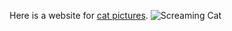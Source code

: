 Here is a website for [cat pictures](https://imgur.com/r/cats). 
![Screaming Cat](https://pbs.twimg.com/media/DxePkytVAAAb61H.jpg)
